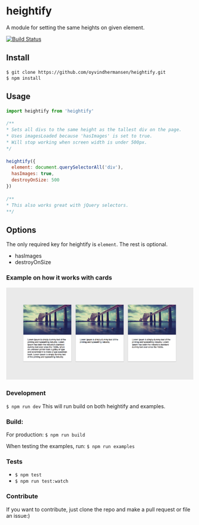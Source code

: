 # heightify

A module for setting the same heights on given element.

[![Build Status](https://travis-ci.org/oyvindhermansen/heightify.svg?branch=develop)](https://travis-ci.org/oyvindhermansen/heightify)

## Install
```
$ git clone https://github.com/oyvindhermansen/heightify.git
$ npm install
```

## Usage
```javascript
import heightify from 'heightify'

/**
* Sets all divs to the same height as the tallest div on the page.
* Uses imagesLoaded because 'hasImages' is set to true.
* Will stop working when screen width is under 500px.
*/

heightify({
  element: document.querySelectorAll('div'),
  hasImages: true,
  destroyOnSize: 500
})

/**
* This also works great with jQuery selectors.
**/

```

## Options

The only required key for heightify is `element`.
The rest is optional.

* hasImages
* destroyOnSize

### Example on how it works with cards
![alt tag](examples/example.png)

### Development
`$ npm run dev`
This will run build on both heightify and examples.

### Build:
For production:
`$ npm run build`

When testing the examples, run:
`$ npm run examples`

### Tests
* `$ npm test`
* `$ npm run test:watch`

### Contribute
If you want to contribute, just clone the repo and make a pull request or file an issue:)
